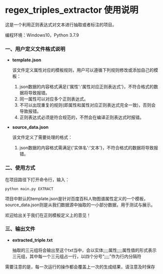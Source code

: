 # regex_triples_extractor 使用说明

这是一个利用正则表达式对文本进行抽取或者标注的项目。

编程环境：Windows10，Python 3.7.9



### 一、用户定义文件格式说明

+ **template.json**

  该文件定义属性对应的模板规则，用户可以遵循下列规则修改或添加自己的模板：
  
  1. json数据的内容格式满足{'属性':'属性对应正则表达式'}，不符合格式的数据将导致报错。
  2. 同一属性可以对应多个正则表达式。
  3. 不可以出现重复的规则(即属性和属性对应正则表达式完全一致)，否则会导致报错。
  4. 正则表达式必须是符合规范的，不然会在编译正则表达式时报错。


+ **source_data.json**

  该文件定义了需要处理的格式：
  
  1. json数据的内容格式需满足{'实体名':'文本'}，不符合格式的数据将导致报错。
  
     

### 二、使用方式

在项目路径下打开命令行，输入：

``` 
python main.py EXTRACT
```

项目中默认的template.json是针对百度百科人物图谱属性定义的一个模板，source_data.json则是从我们数据源中抽取的一小部分数据，用于测试与展示。

欢迎给出关于我们在正则模板定义上的意见！



### 三、输出文件

+ **extracted_triple.txt**

  抽取的三元组将会输出至这个txt当中，会以实体;;;;属性;;;;属性值的形式表示三元组，其中每一个三元组占一行，以四个分号“;;;;”作为行内分隔符

需要注意的是，每一次运行的操作都会覆盖上一次的生成结果，请注意及时保存

